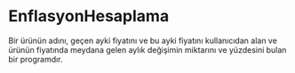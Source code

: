 # EnflasyonHesaplama
Bir ürünün adını, geçen ayki fiyatını ve bu ayki fiyatını kullanıcıdan alan ve ürünün fiyatında meydana gelen aylık değişimin miktarını ve yüzdesini bulan bir programdır.
